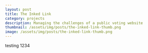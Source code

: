 ```yaml
---
layout: post
title: The Inked Link
category: projects
description: Managing the challenges of a public voting website
thumbnail: /assets/img/posts/the-inked-link-thumb.png
image: /assets/img/posts/the-inked-link-thumb.png
---
```


testing 1234